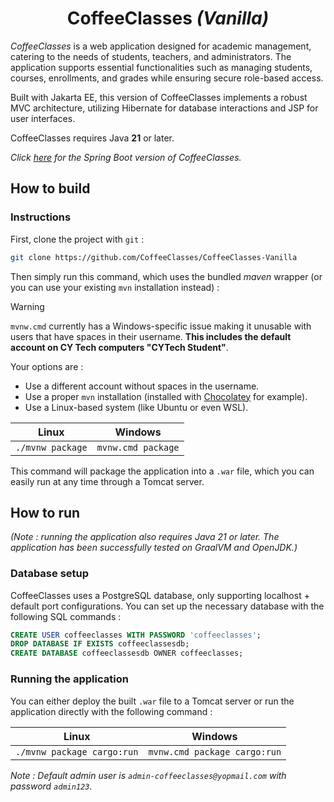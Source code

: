 <div align="center">
	<h1>CoffeeClasses <i>(Vanilla)</i></h1>
</div>

*CoffeeClasses* is a web application designed for academic management, catering to the needs of students, teachers, and administrators. The application supports essential functionalities such as managing students, courses, enrollments, and grades while ensuring secure role-based access.

Built with Jakarta EE, this version of CoffeeClasses implements a robust MVC architecture, utilizing Hibernate for database interactions and JSP for user interfaces.

CoffeeClasses requires Java **21** or later.

*Click [here](https://github.com/CoffeeClasses/CoffeeClasses-Spring) for the Spring Boot version of CoffeeClasses.*

## How to build

### Instructions

First, clone the project with `git` :

```bash
git clone https://github.com/CoffeeClasses/CoffeeClasses-Vanilla
```

Then simply run this command, which uses the bundled *maven* wrapper (or you can use your existing `mvn` installation instead) :

> [!WARNING]
>
> `mvnw.cmd` currently has a Windows-specific issue making it unusable with users that have spaces in their username. **This includes the default account on CY Tech computers "CYTech Student"**.
>
> Your options are :
> - Use a different account without spaces in the username.
> - Use a proper `mvn` installation (installed with [Chocolatey](https://chocolatey.org/) for example).
> - Use a Linux-based system (like Ubuntu or even WSL).

| Linux | Windows |
| --- | --- | 
| ```./mvnw package``` | ```mvnw.cmd package``` |

This command will package the application into a `.war` file, which you can easily run at any time through a Tomcat server.

## How to run

*(Note : running the application also requires Java 21 or later. The application has been successfully tested on GraalVM and OpenJDK.)*

### Database setup

CoffeeClasses uses a PostgreSQL database, only supporting localhost + default port configurations. You can set up the necessary database with the following SQL commands :

```sql
CREATE USER coffeeclasses WITH PASSWORD 'coffeeclasses';
DROP DATABASE IF EXISTS coffeeclassesdb;
CREATE DATABASE coffeeclassesdb OWNER coffeeclasses;
```

### Running the application

You can either deploy the built `.war` file to a Tomcat server or run the application directly with the following command :

| Linux | Windows |
| --- | --- | 
| ```./mvnw package cargo:run``` | ```mvnw.cmd package cargo:run``` |

*Note : Default admin user is `admin-coffeeclasses@yopmail.com` with password `admin123`.*